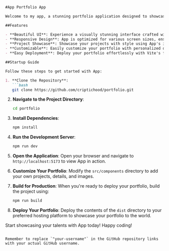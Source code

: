 ```markdown
#App Portfolio App

Welcome to my app, a stunning portfolio application designed to showcase your talents and projects in the most elegant and captivating way possible. Built with Vite, React, and Material-UI, the app offers a seamless user experience coupled with breathtaking design elements.

##Features

- **Beautiful UI**: Experience a visually stunning interface crafted with Material-UI components, offering both elegance and functionality.
- **Responsive Design**: App is optimized for various screen sizes, ensuring your portfolio looks impeccable on any device.
- **Project Showcase**: Showcase your projects with style using App's intuitive project display features.
- **Customizable**: Easily customize your portfolio with personalized details, images, and project descriptions.
- **Easy Deployment**: Deploy your portfolio effortlessly with Vite's fast build process.

##Startup Guide

Follow these steps to get started with App:

1. **Clone the Repository**:
   ```bash
   git clone https://github.com/criptichood/portfolio.git
   ```

2. **Navigate to the Project Directory**:
   ```bash
   cd portfolio
   ```

3. **Install Dependencies**:
   ```bash
   npm install
   ```

4. **Run the Development Server**:
   ```bash
   npm run dev
   ```

5. **Open the Application**:
   Open your browser and navigate to `http://localhost:5173` to view App in action.

6. **Customize Your Portfolio**:
   Modify the `src/components` directory to add your own projects, details, and images.

7. **Build for Production**:
   When you're ready to deploy your portfolio, build the project using:
   ```bash
   npm run build
   ```

8. **Deploy Your Portfolio**:
   Deploy the contents of the `dist` directory to your preferred hosting platform to showcase your portfolio to the world.


Start showcasing your talents with App today! Happy coding!
```

Remember to replace `"your-username"` in the GitHub repository links with your actual GitHub username.